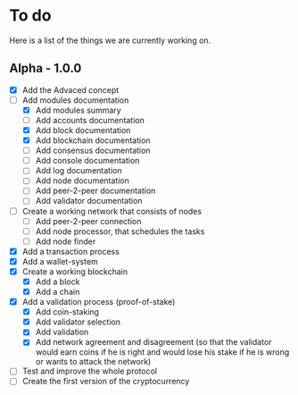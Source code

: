 # To do
Here is a list of the things we are currently working on.

## Alpha - 1.0.0
- [x] Add the Advaced concept
- [ ] Add modules documentation
  - [x] Add modules summary
  - [ ] Add accounts documentation
  - [x] Add block documentation
  - [x] Add blockchain documentation
  - [ ] Add consensus documentation
  - [ ] Add console documentation
  - [ ] Add log documentation
  - [ ] Add node documentation
  - [ ] Add peer-2-peer documentation
  - [ ] Add validator documentation
- [ ] Create a working network that consists of nodes
  - [ ] Add peer-2-peer connection
  - [ ] Add node processor, that schedules the tasks
  - [ ] Add node finder
- [x] Add a transaction process
- [x] Add a wallet-system
- [x] Create a working blockchain
  - [x] Add a block
  - [x] Add a chain
- [x] Add a validation process (proof-of-stake)
  - [x] Add coin-staking
  - [x] Add validator selection
  - [x] Add validation
  - [x] Add network agreement and disagreement (so that the validator would earn coins if he is right and would lose his stake if he is wrong or wants to attack the network)
- [ ] Test and improve the whole protocol
- [ ] Create the first version of the cryptocurrency
